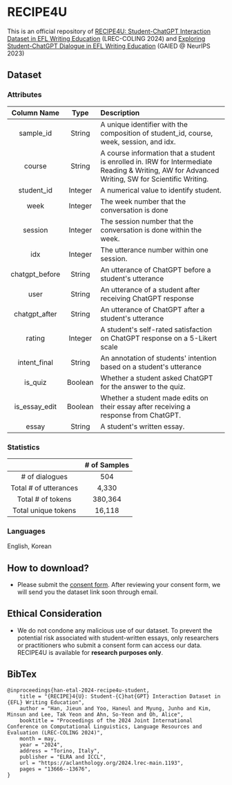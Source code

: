# RECIPE4U 
This is an official repository of [RECIPE4U: Student-ChatGPT Interaction Dataset in EFL Writing Education](https://arxiv.org/abs/2403.08272) (LREC-COLING 2024) and [Exploring Student-ChatGPT Dialogue in EFL Writing Education](https://gaied.org/neurips2023/files/19/19_paper.pdf) (GAIED @ NeurIPS 2023)

## Dataset 

### Attributes

| Column Name    | Type    | Description                                                                                                                                    |  
|:--------------:|:-------:|:-----------------------------------------------------------------------------------------------------------------------------------------------|
| sample_id      | String  | A unique identifier with the composition of student_id, course, week, session, and idx.                                                        |
| course         | String  | A course information that a student is enrolled in. IRW for Intermediate Reading & Writing, AW for Advanced Writing, SW for Scientific Writing.|
| student_id     | Integer | A numerical value to identify student.                                                                                                         |
| week           | Integer | The week number that the conversation is done                                                                                                  |
| session        | Integer | The session number that the conversation is done within the week.                                                                              |
| idx            | Integer | The utterance number within one session.                                                                                                       |
| chatgpt_before | String  | An utterance of ChatGPT before a student's utterance                                                                                           |
| user           | String  | An utterance of a student after receiving ChatGPT response                                                                                     |
| chatgpt_after  | String  | An utterance of ChatGPT after a student's utterance                                                                                            |
| rating         | Integer | A student's self-rated satisfaction on ChatGPT response on a 5-Likert scale                                                                    |
| intent_final   | String  | An annotation of students' intention based on a student's utterance                                                                            |
| is_quiz | Boolean | Whether a student asked ChatGPT for the answer to the quiz.                                                                                           |
| is_essay_edit  | Boolean | Whether a student made edits on their essay after receiving a response from ChatGPT.                                                           |
| essay          | String  | A student's written essay.                                                                                                                     |

### Statistics

|                       | # of Samples   |
|:---------------------:|:--------------:|
| # of dialogues        | 504            |
| Total # of utterances | 4,330          |
| Total # of tokens     | 380,364        |
| Total unique tokens   | 16,118         |

### Languages
English, Korean  

## How to download? 
- Please submit the [consent form](https://forms.gle/4p2tq93prsdH4Dc5A). After reviewing your consent form, we will send you the dataset link soon through email.

## Ethical Consideration
- We do not condone any malicious use of our dataset. To prevent the potential risk associated with student-written essays, only researchers or practitioners who submit a consent form can access our data. RECIPE4U is available for **research purposes only**.

## BibTex
```
@inproceedings{han-etal-2024-recipe4u-student,
    title = "{RECIPE}4{U}: Student-{C}hat{GPT} Interaction Dataset in {EFL} Writing Education",
    author = "Han, Jieun and Yoo, Haneul and Myung, Junho and Kim, Minsun and Lee, Tak Yeon and Ahn, So-Yeon and Oh, Alice",
    booktitle = "Proceedings of the 2024 Joint International Conference on Computational Linguistics, Language Resources and Evaluation (LREC-COLING 2024)",
    month = may,
    year = "2024",
    address = "Torino, Italy",
    publisher = "ELRA and ICCL",
    url = "https://aclanthology.org/2024.lrec-main.1193",
    pages = "13666--13676",
}
```
